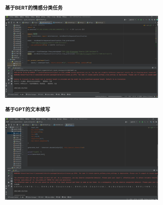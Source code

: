 ### 基于BERT的情感分类任务
![BERT 情感分类任务示意图](https://github.com/hutu-TU00/GitDemo/blob/main/work7/BERT.png)

### 基于GPT的文本续写
![GPT 文本续写示意图](https://github.com/hutu-TU00/GitDemo/blob/main/work7/GPT.png)
